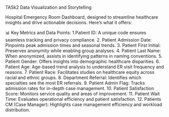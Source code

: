 TASk2 Data Visualization and Storytelling

Hospital Emergency Room Dashboard, designed to streamline healthcare insights and drive actionable decisions. Here’s what it offers:

📊 Key Metrics and Data Points:
1.Patient ID: A unique code ensures seamless tracking and privacy compliance.
2. Patient Admission Date: Pinpoints peak admission times and seasonal trends.
3. Patient First Initial: Preserves anonymity while enabling group analyses.
4. Patient Last Name: When anonymized, assists in identifying patterns in naming conventions.
5. Patient Gender: Offers insights into demographic healthcare disparities.
6. Patient Age: Age-based trend analysis to understand ER visit frequency and reasons.
7. Patient Race: Facilitates studies on healthcare equity across racial and ethnic groups.
8. Department Referral: Identifies which specialties see the most ER referrals.
9. Patient Admin Flag: Tracks admission rates for in-depth case management.
10. Patient Satisfaction Score: Monitors service quality and areas of improvement.
11. Patient Wait Time: Evaluates operational efficiency and patient satisfaction.
12. Patients CM (Case Manager): Highlights case management efficiency and workload distribution.
